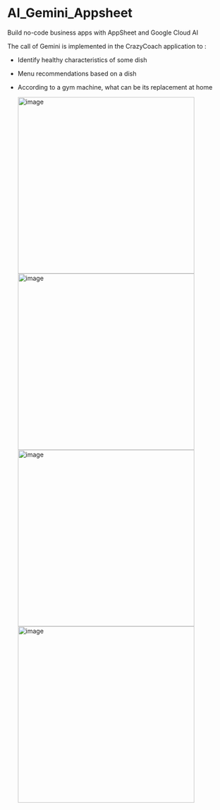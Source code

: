 # AI_Gemini_Appsheet
Build no-code business apps with AppSheet and Google Cloud AI

The call of Gemini is implemented in the CrazyCoach application to :

- Identify healthy characteristics of some dish  
- Menu recommendations based on a dish 
- According to a gym machine, what can be its replacement at home
  
    <img src="../main/image/AI_Gemini1.JPG" alt="image"  height="400px">
    <img src="../main/image/AI_Gemini3.JPG" alt="image"  height="400px">
    <img src="../main/image/AI_Gemini4.JPG" alt="image"  height="400px">
    <img src="../main/image/AI_Gemini5.JPG" alt="image"  height="400px">


  

